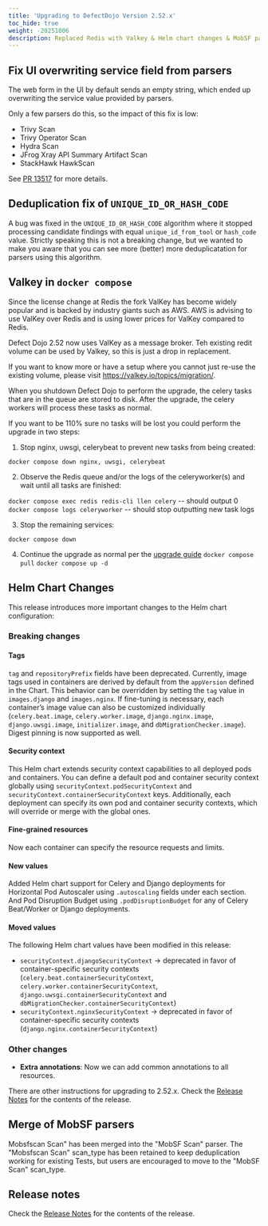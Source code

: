```yaml
---
title: 'Upgrading to DefectDojo Version 2.52.x'
toc_hide: true
weight: -20251006
description: Replaced Redis with Valkey & Helm chart changes & MobSF parser merge
---
```


## Fix UI overwriting service field from parsers

The web form in the UI by default sends an empty string, which ended up overwriting the service value provided by parsers.

Only a few parsers do this, so the impact of this fix is low:

- Trivy Scan
- Trivy Operator Scan
- Hydra Scan
- JFrog Xray API Summary Artifact Scan
- StackHawk HawkScan

See [PR 13517](https://github.com/DefectDojo/django-DefectDojo/pull/13517) for more details.

## Deduplication fix of `UNIQUE_ID_OR_HASH_CODE`
A bug was fixed in the `UNIQUE_ID_OR_HASH_CODE` algorithm where it stopped processing candidate findings with equal `unique_id_from_tool` or `hash_code` value.
Strictly speaking this is not a breaking change, but we wanted to make you aware that you can see more (better) more deduplicatation for parsers using this algorithm.

## Valkey in `docker compose`

Since the license change at Redis the fork ValKey has become widely popular and is backed by industry giants such as AWS. AWS is advising to use ValKey over Redis and is using lower prices for ValKey compared to Redis.

Defect Dojo 2.52 now uses ValKey as a message broker. Teh existing redit volume can be used by Valkey, so this is just a drop in replacement.

If you want to know more or have a setup where you cannot just re-use the existing volume, please visit https://valkey.io/topics/migration/.

When you shutdown Defect Dojo to perform the upgrade, the celery tasks that are in the queue are stored to disk. After the upgrade, the celery workers will process these tasks as normal.

If you want to be 110% sure no tasks will be lost you could perform the upgrade in two steps:

1) Stop nginx, uwsgi, celerybeat to prevent new tasks from being created:

`docker compose down nginx, uwsgi, celerybeat`

2) Observe the Redis queue and/or the logs of the celeryworker(s) and wait until all tasks are finished:

`docker compose exec redis redis-cli llen celery` -- should output 0
`docker compose logs celeryworker` -- should stop outputting new task logs

3) Stop the remaining services:

`docker compose down`

4) Continue the upgrade as normal per the [upgrade guide](upgrading_guide)
`docker compose pull`
`docker compose up -d`

## Helm Chart Changes

This release introduces more important changes to the Helm chart configuration:

### Breaking changes

#### Tags

`tag` and `repositoryPrefix` fields have been deprecated. Currently, image tags used in containers are derived by default from the `appVersion` defined in the Chart.
This behavior can be overridden by setting the `tag` value in `images.django` and `images.nginx`.
If fine-tuning is necessary, each container’s image value can also be customized individually (`celery.beat.image`, `celery.worker.image`, `django.nginx.image`, `django.uwsgi.image`, `initializer.image`, and `dbMigrationChecker.image`).
Digest pinning is now supported as well.

#### Security context

This Helm chart extends security context capabilities to all deployed pods and containers.
You can define a default pod and container security context globally using `securityContext.podSecurityContext` and `securityContext.containerSecurityContext` keys.
Additionally, each deployment can specify its own pod and container security contexts, which will override or merge with the global ones.

#### Fine-grained resources

Now each container can specify the resource requests and limits.

#### New values

Added Helm chart support for Celery and Django deployments for Horizontal Pod Autoscaler using `.autoscaling` fields under each section. And Pod Disruption Budget using `.podDisruptionBudget` for any of Celery Beat/Worker or Django deployments.

#### Moved values

The following Helm chart values have been modified in this release:

- `securityContext.djangoSecurityContext` → deprecated in favor of container-specific security contexts (`celery.beat.containerSecurityContext`, `celery.worker.containerSecurityContext`, `django.uwsgi.containerSecurityContext` and `dbMigrationChecker.containerSecurityContext`)
- `securityContext.nginxSecurityContext` → deprecated in favor of container-specific security contexts (`django.nginx.containerSecurityContext`)

### Other changes

- **Extra annotations**: Now we can add common annotations to all resources.

There are other instructions for upgrading to 2.52.x. Check the [Release Notes](https://github.com/DefectDojo/django-DefectDojo/releases/tag/2.52.0) for the contents of the release.

## Merge of MobSF parsers

Mobsfscan Scan" has been merged into the "MobSF Scan" parser. The "Mobsfscan Scan" scan_type has been retained to keep deduplication working for existing Tests, but users are encouraged to move to the "MobSF Scan" scan_type.

## Release notes
Check the [Release Notes](https://github.com/DefectDojo/django-DefectDojo/releases/tag/2.52.0) for the contents of the release.
